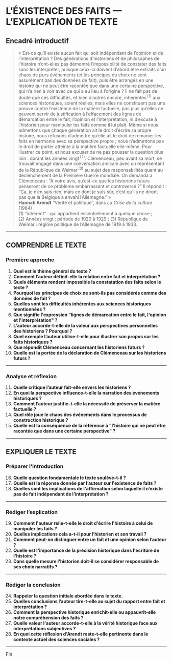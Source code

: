 # L’ÉXISTENCE DES FAITS — L’EXPLICATION DE TEXTE

## Encadré introductif
> « Est-ce qu’il existe aucun fait qui soit indépendant de l’opinion et de l’interprétation ? Des générations d’historiens et de philosophes de l’histoire n’ont-elles pas démontré l’impossibilité de constater des faits sans les interpréter, puisque ceux-ci doivent d’abord être extraits d’un chaos de purs événements (et les principes du choix ne sont assurément pas des données de fait), puis être arrangés en une histoire qui ne peut être racontée que dans une certaine perspective, qui n’a rien à voir avec ce qui a eu lieu à l’origine ? Il ne fait pas de doute que ces difficultés, et bien d’autres encore, inhérentes <sup>(1)</sup> aux sciences historiques, soient réelles, mais elles ne constituent pas une preuve contre l’existence de la matière factuelle, pas plus qu’elles ne peuvent servir de justification à l’effacement des lignes de démarcation entre le fait, l’opinion et l’interprétation, ni d’excuse à l’historien pour manipuler les faits comme il lui plaît. Même si nous admettons que chaque génération ait le droit d’écrire sa propre histoire, nous refusons d’admettre qu’elle ait le droit de remanier les faits en harmonie avec sa perspective propre ; nous n’admettons pas le droit de porter atteinte à la matière factuelle elle-même. Pour illustrer ce point, et nous excuser de ne pas pousser la question plus loin : durant les années vingt <sup>(2)</sup>. Clémenceau, peu avant sa mort, se trouvait engagé dans une conversation amicale avec un représentant de la République de Weimar <sup>(3)</sup> au sujet des responsabilités quant au déclenchement de la Première Guerre mondiale. On demanda à Clémenceau : “À votre avis, qu’est-ce que les historiens futurs penseront de ce problème embarrassant et controversé ?” Il répondit : “Ça, je n’en sais rien, mais ce dont je suis sûr, c’est qu’ils ne diront pas que la Belgique a envahi l’Allemagne.” »  
> **Hannah Arendt** “Vérité et politique”, dans *La Crise de la culture* (1964)  
> (1) “inhérent” : qui appartient essentiellement à quelque chose ; (2) Années vingt : période de 1920 à 1929 ; (3) République de Weimar : régime politique de l’Allemagne de 1919 à 1933.

---

## COMPRENDRE LE TEXTE

### Première approche

1. **Quel est le thème général du texte ?**  
2. **Comment l’auteur définit-elle la relation entre fait et interprétation ?**  
3. **Quels éléments rendent impossible la constatation des faits selon le texte ?**  
4. **Pourquoi les principes de choix ne sont-ils pas considérés comme des données de fait ?**  
5. **Quelles sont les difficultés inhérentes aux sciences historiques mentionnées ?**  
6. **Que signifie l'expression "lignes de démarcation entre le fait, l'opinion et l'interprétation" ?**  
7. **L'auteur accorde-t-elle de la valeur aux perspectives personnelles des historiens ? Pourquoi ?**  
8. **Quel exemple l’auteur utilise-t-elle pour illustrer son propos sur les faits historiques ?**  
9. **Que répondit Clémenceau concernant les historiens futurs ?**  
10. **Quelle est la portée de la déclaration de Clémenceau sur les historiens futurs ?**  

---

### Analyse et réflexion

11. **Quelle critique l’auteur fait-elle envers les historiens ?**  
12. **En quoi la perspective influence-t-elle la narration des événements historiques ?**  
13. **Comment l’auteur justifie-t-elle la nécessité de préserver la matière factuelle ?**  
14. **Quel rôle joue le chaos des événements dans le processus de construction historique ?**  
15. **Quelle est la conséquence de la référence à "l’histoire qui ne peut être racontée que dans une certaine perspective" ?**  

---

## EXPLIQUER LE TEXTE

### Préparer l’introduction

16. **Quelle question fondamentale le texte soulève-t-il ?**  
17. **Quelle est la réponse donnée par l’auteur sur l'existence de faits ?**  
18. **Quelles sont les implications de l'affirmation selon laquelle il n’existe pas de fait indépendant de l’interprétation ?**  

---

### Rédiger l’explication

19. **Comment l'auteur relie-t-elle le droit d'écrire l'histoire à celui de manipuler les faits ?**  
20. **Quelles implications cela a-t-il pour l’historien et son travail ?**  
21. **Comment peut-on distinguer entre un fait et une opinion selon l’auteur ?**  
22. **Quelle est l'importance de la précision historique dans l'écriture de l'histoire ?**  
23. **Dans quelle mesure l'historien doit-il se considérer responsable de ses choix narratifs ?**  

---

### Rédiger la conclusion

24. **Rappeler la question initiale abordée dans le texte.**  
25. **Quelles conclusions l’auteur tire-t-elle au sujet du rapport entre fait et interprétation ?**  
26. **Comment la perspective historique enrichit-elle ou appauvrit-elle notre compréhension des faits ?**  
27. **Quelle valeur l'auteur accorde-t-elle à la vérité historique face aux interprétations subjectives ?**  
28. **En quoi cette réflexion d'Arendt reste-t-elle pertinente dans le contexte actuel des sciences sociales ?**  

---

Fin